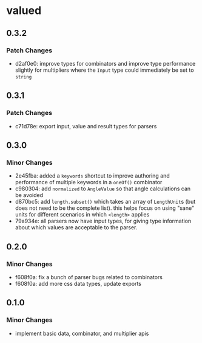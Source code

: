 # valued

## 0.3.2

### Patch Changes

- d2af0e0: improve types for combinators and improve type performance slightly for multipliers where the `Input` type could immediately be set to `string`

## 0.3.1

### Patch Changes

- c71d78e: export input, value and result types for parsers

## 0.3.0

### Minor Changes

- 2e45fba: added a `keywords` shortcut to improve authoring and performance of multiple keywords in a `oneOf()` combinator
- c980304: add `normalized` to `AngleValue` so that angle calculations can be avoided
- d870bc5: add `length.subset()` which takes an array of `LengthUnit`s (but does not need to be the complete list). this helps focus on using "sane" units for different scenarios in which `<length>` applies
- 79a934e: all parsers now have input types, for giving type information about which values are acceptable to the parser.

## 0.2.0

### Minor Changes

- f608f0a: fix a bunch of parser bugs related to combinators
- f608f0a: add more css data types, update exports

## 0.1.0

### Minor Changes

- implement basic data, combinator, and multiplier apis
